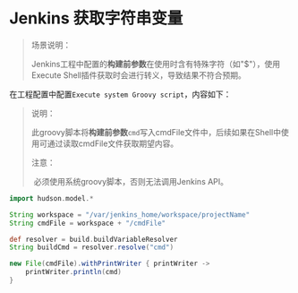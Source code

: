 # Jenkins 获取字符串变量

> 场景说明：
>
> Jenkins工程中配置的**构建前参数**在使用时含有特殊字符（如"$"），使用Execute Shell插件获取时会进行转义，导致结果不符合预期。

在工程配置中配置`Execute system Groovy script`，内容如下：

> 说明：
>
> ​	此groovy脚本将**构建前参数**`cmd`写入cmdFile文件中，后续如果在Shell中使用可通过读取cmdFile文件获取期望内容。
>
> 注意：
>
> ​	必须使用系统groovy脚本，否则无法调用Jenkins API。

```groovy
import hudson.model.*

String workspace = "/var/jenkins_home/workspace/projectName"
String cmdFile = workspace + "/cmdFile"

def resolver = build.buildVariableResolver
String buildCmd = resolver.resolve("cmd")

new File(cmdFile).withPrintWriter { printWriter ->
	printWriter.println(cmd)
}
```

